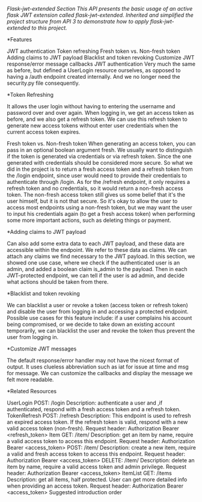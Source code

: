 *Flask-jwt-extended Section
This API presents the basic usage of an active flask JWT extension called flask-jwt-extended. Inherited and simplified the project structure from API 3 to demonstrate how to apply flask-jwt-extended to this project.*

*Features

JWT authentication
Token refreshing
Fresh token vs. Non-fresh token
Adding claims to JWT payload
Blacklist and token revoking
Customize JWT response/error message callbacks
JWT authentication
Very much the same as before, but defined a UserLogin resource ourselves, as opposed to having a /auth endpoint created internally. And we no longer need the security.py file consequently.

*Token Refreshing

It allows the user login without having to entering the username and password over and over again. When logging in, we get an access token as before, and we also get a refresh token. We can use this refresh token to generate new access tokens without enter user credentials when the current access token expires.

Fresh token vs. Non-fresh token
When generating an access token, you can pass in an optional boolean argument fresh. We usually want to distinguish if the token is generated via credentials or via refresh token. Since the one generated with credentials should be considered more secure. So what we did in the project is to return a fresh access token and a refresh token from the /login endpoint, since user would need to provide their credentials to authenticate through /login. As for the /refresh endpoint, it only requires a refresh token and no credentials, so it would return a non-fresh access token. The non-fresh access token still gives us some belief that it's the user himself, but it is not that secure. So it's okay to allow the user to access most endpoints using a non-fresh token, but we may want the user to input his credentials again (to get a fresh access token) when performing some more important actions, such as deleting things or payment.

*Adding claims to JWT payload

Can also add some extra data to each JWT payload, and these data are accessible within the endpoint. We refer to these data as claims. We can attach any claims we find necessary to the JWT payload. In this section, we showed one use case, where we check if the authenticated user is an admin, and added a boolean claim is_admin to the payload. Then in each JWT-protected endpoint, we can tell if the user is ad admin, and decide what actions should be taken from there.

*Blacklist and token revoking

We can blacklist a user or revoke a token (access token or refresh token) and disable the user from logging in and accessing a protected endpoint. Possible use cases for this feature include: if a user complains his account being compromised, or we decide to take down an existing account temporarily, we can blacklist the user and revoke the token thus prevent the user from logging in.

*Customize JWT messages

The default response/error handler may not have the nicest format of output. It uses clueless abbreviation such as iat for issue at time and msg for message. We can customize the callbacks and display the message we felt more readable.

*Related Resources

UserLogin
POST: /login
Description: authenticate a user and ,if authenticated, respond with a fresh access token and a refresh token.
TokenRefresh
POST: /refresh
Description: This endpoint is used to refresh an expired access token. If the refresh token is valid, respond with a new valid access token (non-fresh).
Request header: Authorization Bearer <refresh_token>
Item
GET: /item/<name>
Description: get an item by name, require a valid access token to access this endpoint.
Request header: Authorization Bearer <access_token>
POST: /item/<name>
Description: create a new item, require a valid and fresh access token to access this endpoint.
Request header: Authorization Bearer <access_token>
DELETE: /item/<name>
Description: delete an item by name, require a valid access token and admin privilege.
Request header: Authorization Bearer <access_token>
ItemList
GET: /items
Description: get all items, half protected. User can get more detailed info when providing an access token.
Request header: Authorization Bearer <access_token>
Suggested introduction order
